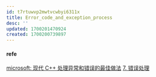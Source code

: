 ```yaml
---
id: t7rtuwvp2mwtvcwbyi6311x
title: Error_code_and_exception_process
desc: ''
updated: 1700201470924
created: 1700200739897
---
```
















#### refe
[microsoft: 现代 C++ 处理异常和错误的最佳做法](https://learn.microsoft.com/zh-cn/cpp/cpp/errors-and-exception-handling-modern-cpp?view=msvc-170)
[7. 错误处理](https://github.com/Cpp-Club/Cxx_HOPL4_zh/blob/main/07.md)